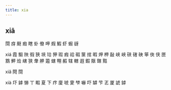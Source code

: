 ```yaml
---
title: xia
---
```


## xiā
閕
疨
颬
瘕
瞎
虲
傄
呷
煆
鰕
虾
蝦
谺



xiá
霞
騢
陜
徦
狹
埉
珨
狎
瑕
瘕
祫
碬
筪
捾
暇
炠
柙
敮
峡
峽
硖
磍
硤
笚
俠
侠
匣
鶷
魻
烚
縖
狭
舝
舺
蕸
螛
翈
赮
辖
轄
遐
鍜
陿
鎋
黠



























xiǎ
閜
閕


xià
圷
鎼
懗
丅
睱
夏
下
疜
廈
唬
夓
梺
嚇
吓
罅
芐
乤
厦
諕
鏬
